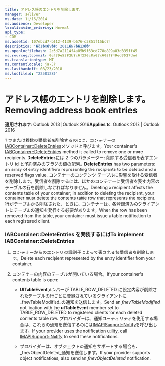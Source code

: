 ```yaml
---
title: アドレス帳のエントリを削除します。
manager: soliver
ms.date: 11/16/2014
ms.audience: Developer
localization_priority: Normal
api_type:
- COM
ms.assetid: 107ebcd7-b612-4139-b676-c3851f15bc74
description: '�ŏI�X�V��: 2011�N7��23��'
ms.openlocfilehash: 2c5d7a2114f4a85b9f63cd778e899a83d335ff45
ms.sourcegitcommit: 0cf39e5382b8c6f236c8a63c6036849ed3527ded
ms.translationtype: MT
ms.contentlocale: ja-JP
ms.lasthandoff: 08/23/2018
ms.locfileid: "22581280"
---
```

# <a name="removing-address-book-entries"></a><span data-ttu-id="81715-103">アドレス帳のエントリを削除します。</span><span class="sxs-lookup"><span data-stu-id="81715-103">Removing address book entries</span></span>
  
<span data-ttu-id="81715-104">**適用されます**: Outlook 2013 |Outlook 2016</span><span class="sxs-lookup"><span data-stu-id="81715-104">**Applies to**: Outlook 2013 | Outlook 2016</span></span> 
  
<span data-ttu-id="81715-105">1 つまたは複数の受信者を削除するのには、コンテナーの[IABContainer::DeleteEntries](iabcontainer-deleteentries.md)メソッドと呼びます。</span><span class="sxs-lookup"><span data-stu-id="81715-105">Your container's [IABContainer::DeleteEntries](iabcontainer-deleteentries.md) method is called to remove one or more recipients.</span></span> <span data-ttu-id="81715-106">**DeleteEntries**には 2 つのパラメーター: 削除する受信者を表すエントリ id と予約済みのフラグの値の配列。</span><span class="sxs-lookup"><span data-stu-id="81715-106">**DeleteEntries** has two parameters: an array of entry identifiers representing the recipients to be deleted and a reserved flags value.</span></span> <span data-ttu-id="81715-107">コンテナーのコンテンツ テーブルに影響を受ける受信者を削除します。受信者を削除するには、ほかのコンテナーに受信者を表す内容のテーブルの行を削除しなければなりません。</span><span class="sxs-lookup"><span data-stu-id="81715-107">Deleting a recipient affects the contents table of your container; in addition to deleting the recipient, your container must delete the contents table row that represents the recipient.</span></span> <span data-ttu-id="81715-108">行がテーブルから削除された、ときに、コンテナーは、各登録済みのクライアントにテーブルの通知を発行する必要があります。</span><span class="sxs-lookup"><span data-stu-id="81715-108">When the row has been removed from the table, your container must issue a table notification to each registered client.</span></span> 
  
### <a name="to-implement-iabcontainerdeleteentries"></a><span data-ttu-id="81715-109">IABContainer::DeleteEntries を実装するには</span><span class="sxs-lookup"><span data-stu-id="81715-109">To implement IABContainer::DeleteEntries</span></span>
  
1. <span data-ttu-id="81715-110">コンテナーからのエントリの識別子によって表される各受信者を削除します。</span><span class="sxs-lookup"><span data-stu-id="81715-110">Delete each recipient represented by the entry identifier from your container.</span></span>
    
2. <span data-ttu-id="81715-111">コンテナーの内容のテーブルが開いている場合。</span><span class="sxs-lookup"><span data-stu-id="81715-111">If your container's contents table is open:</span></span>
    
   - <span data-ttu-id="81715-112">**UlTableEvent**メンバーが TABLE_ROW_DELETED に設定内容が削除されたテーブルの行ごとに登録されているクライアントに_fnevTableModified_の通知を送信します。</span><span class="sxs-lookup"><span data-stu-id="81715-112">Send an  _fnevTableModified_ notification with the **ulTableEvent** member set to TABLE_ROW_DELETED to registered clients for each deleted contents table row.</span></span> <span data-ttu-id="81715-113">プロバイダーは、通知ユーティリティを使用する場合は、これらの通知を送信するのには[IMAPISupport::Notify](imapisupport-notify.md)を呼び出します。</span><span class="sxs-lookup"><span data-stu-id="81715-113">If your provider uses the notification utility, call [IMAPISupport::Notify](imapisupport-notify.md) to send these notifications.</span></span> 
    
   - <span data-ttu-id="81715-114">プロバイダーは、オブジェクトの通知をサポートする場合も、 _fnevObjectDeleted_通知を送信します。</span><span class="sxs-lookup"><span data-stu-id="81715-114">If your provider supports object notifications, also send an  _fnevObjectDeleted_ notification.</span></span> 
    

